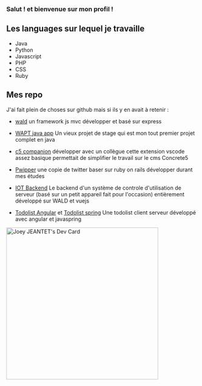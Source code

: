 ### Salut ! et bienvenue sur mon profil !

## Les languages sur lequel je travaille
- Java
- Python
- Javascript
- PHP
- CSS
- Ruby

## Mes repo
J'ai fait plein de choses sur github mais si ils y en avait à retenir :
- [wald](https://github.com/chauve-dev/wald) un framework js mvc développer et basé sur express
- [WAPT java app](https://github.com/chauve-dev/WHP-WaptHeavyPanel) Un vieux projet de stage qui est mon tout premier projet complet en java
- [c5 companion](https://github.com/chauve-dev/c5_companion) développer avec un collègue cette extension vscode assez basique permettait de simplifier le travail sur le cms Concrete5
- [Pwipper](https://github.com/chauve-dev/pwipper) une copie de twitter baser sur ruby on rails développer durant mes études
- [IOT Backend](https://github.com/chauve-dev/iot-backend) Le backend d'un système de controle d'utilisation de serveur (basé sur un petit appareil fait pour l'occasion) entièrement développé sur WALD et vuejs

- [Todolist Angular](https://github.com/chauve-dev/todolist-angular) et [Todolist spring](https://github.com/chauve-dev/todolist-javaspring) Une todolist client serveur développé avec angular et javaspring

<a href="https://app.daily.dev/Baldus_Maximus"><img src="https://api.daily.dev/devcards/2bad4efc2e6a41c7bf22d6416e4e2358.png?r=4fq" width="400" alt="Joey JEANTET's Dev Card"/></a>

